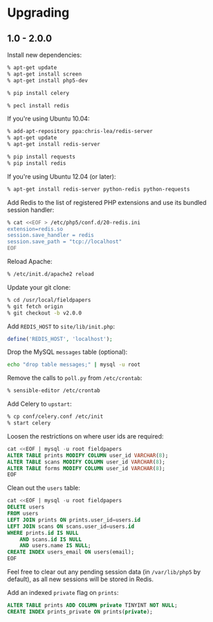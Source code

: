 Upgrading
=========

1.0 - 2.0.0
---------

Install new dependencies:

```bash
% apt-get update
% apt-get install screen
% apt-get install php5-dev

% pip install celery

% pecl install redis
```

If you're using Ubuntu 10.04:

```bash
% add-apt-repository ppa:chris-lea/redis-server
% apt-get update
% apt-get install redis-server

% pip install requests
% pip install redis
```

If you're using Ubuntu 12.04 (or later):

```bash
% apt-get install redis-server python-redis python-requests
```

Add Redis to the list of registered PHP extensions and use its bundled session
handler:

```bash
% cat <<EOF > /etc/php5/conf.d/20-redis.ini
extension=redis.so
session.save_handler = redis
session.save_path = "tcp://localhost"
EOF
```

Reload Apache:

```bash
% /etc/init.d/apache2 reload
```

Update your git clone:

```bash
% cd /usr/local/fieldpapers
% git fetch origin
% git checkout -b v2.0.0
```

Add `REDIS_HOST` to `site/lib/init.php`:

```php
define('REDIS_HOST', 'localhost');
```

Drop the MySQL `messages` table (optional):

```bash
echo "drop table messages;" | mysql -u root
```

Remove the calls to `poll.py` from `/etc/crontab`:

```bash
% sensible-editor /etc/crontab
```

Add Celery to `upstart`:

```bash
% cp conf/celery.conf /etc/init
% start celery
```

Loosen the restrictions on where user ids are required:

```sql
cat <<EOF | mysql -u root fieldpapers
ALTER TABLE prints MODIFY COLUMN user_id VARCHAR(8);
ALTER TABLE scans MODIFY COLUMN user_id VARCHAR(8);
ALTER TABLE forms MODIFY COLUMN user_id VARCHAR(8);
EOF
```

Clean out the `users` table:

```sql
cat <<EOF | mysql -u root fieldpapers
DELETE users
FROM users
LEFT JOIN prints ON prints.user_id=users.id
LEFT JOIN scans ON scans.user_id=users.id
WHERE prints.id IS NULL
    AND scans.id IS NULL
    AND users.name IS NULL;
CREATE INDEX users_email ON users(email);
EOF
```

Feel free to clear out any pending session data (in `/var/lib/php5` by
default), as all new sessions will be stored in Redis.

Add an indexed `private` flag on `prints`:

```sql
ALTER TABLE prints ADD COLUMN private TINYINT NOT NULL;
CREATE INDEX prints_private ON prints(private);
```
